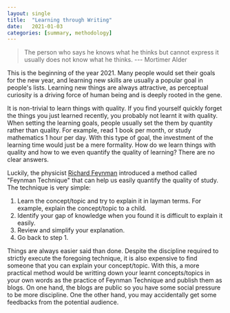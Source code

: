 ```yaml
---
layout: single
title:  "Learning through Writing"
date:   2021-01-03
categories: [summary, methodology]
---
```


> The person who says he knows what he thinks but cannot express it usually does not know what he thinks.  --- Mortimer Alder

This is the beginning of the year 2021. Many people would set their goals for the new year, and learning new skills are usually a popular goal in people's lists. Learning new things are always attractive, as perceptual curiosity is a driving force of human being and is deeply rooted in the gene. 

It is non-trivial to learn things with quality. If you find yourself quickly forget the things you just learned recently, you probably not learnt it with quality. When setting the learning goals, people usually set the them by quantity rather than quality. For example, read 1 book per month, or study mathematics 1 hour per day. With this type of goal, the investment of the learning time would just be a mere formality. How do we learn things with quality and how to we even quantify the quality of learning? There are no clear answers.

Luckily, the physicist [Richard Feynman](https://en.wikipedia.org/wiki/Richard_Feynman) introduced a method called "Feynman Technique" that can help us easily quantify the quality of study. The technique is very simple:
1. Learn the concept/topic and try to explain it in layman terms. For example, explain the concept/topic to a child.
2. Identify your gap of knowledge when you found it is difficult to explain it easily.
3. Review and simplify your explanation.
4. Go back to step 1.

Things are always easier said than done. Despite the discipline required to strictly execute the foregoing technique, it is also expensive to find someone that you can explain your concept/topic. With this, a more practical method would be writting down your learnt concepts/topics in your own words as the practice of Feynman Technique and publish them as blogs. 
On one hand, the blogs are public so you have some social pressure to be more discipline. One the other hand, you may accidentally get some feedbacks from the potential audience.